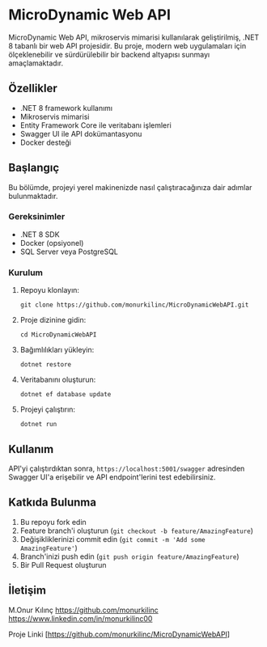 # MicroDynamic Web API

MicroDynamic Web API, mikroservis mimarisi kullanılarak geliştirilmiş, .NET 8 tabanlı bir web API projesidir. Bu proje, modern web uygulamaları için ölçeklenebilir ve sürdürülebilir bir backend altyapısı sunmayı amaçlamaktadır.

## Özellikler

- .NET 8 framework kullanımı
- Mikroservis mimarisi
- Entity Framework Core ile veritabanı işlemleri
- Swagger UI ile API dokümantasyonu
- Docker desteği

## Başlangıç

Bu bölümde, projeyi yerel makinenizde nasıl çalıştıracağınıza dair adımlar bulunmaktadır.

### Gereksinimler

- .NET 8 SDK
- Docker (opsiyonel)
- SQL Server veya PostgreSQL

### Kurulum

1. Repoyu klonlayın:
   ```
   git clone https://github.com/monurkilinc/MicroDynamicWebAPI.git
   ```

2. Proje dizinine gidin:
   ```
   cd MicroDynamicWebAPI
   ```

3. Bağımlılıkları yükleyin:
   ```
   dotnet restore
   ```

4. Veritabanını oluşturun:
   ```
   dotnet ef database update
   ```

5. Projeyi çalıştırın:
   ```
   dotnet run
   ```

## Kullanım

API'yi çalıştırdıktan sonra, `https://localhost:5001/swagger` adresinden Swagger UI'a erişebilir ve API endpoint'lerini test edebilirsiniz.

## Katkıda Bulunma

1. Bu repoyu fork edin
2. Feature branch'i oluşturun (`git checkout -b feature/AmazingFeature`)
3. Değişikliklerinizi commit edin (`git commit -m 'Add some AmazingFeature'`)
4. Branch'inizi push edin (`git push origin feature/AmazingFeature`)
5. Bir Pull Request oluşturun

## İletişim

M.Onur Kılınç 
https://github.com/monurkilinc
https://www.linkedin.com/in/monurkilinc00

Proje Linki
[https://github.com/monurkilinc/MicroDynamicWebAPI]
